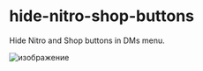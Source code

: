 # hide-nitro-shop-buttons
Hide Nitro and Shop buttons in DMs menu.

![изображение](https://github.com/user-attachments/assets/5a05adab-1948-47c8-800d-1a42be0ea86b)
